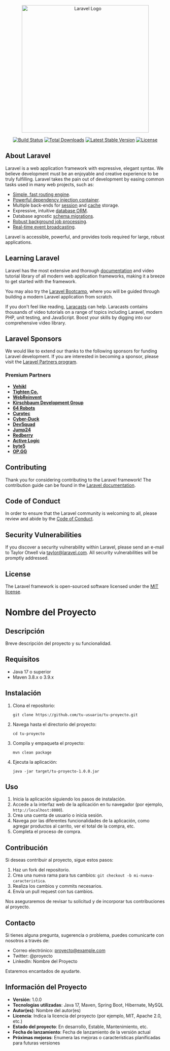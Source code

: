<p align="center"><a href="https://laravel.com" target="_blank"><img src="https://raw.githubusercontent.com/laravel/art/master/logo-lockup/5%20SVG/2%20CMYK/1%20Full%20Color/laravel-logolockup-cmyk-red.svg" width="400" alt="Laravel Logo"></a></p>

<p align="center">
<a href="https://github.com/laravel/framework/actions"><img src="https://github.com/laravel/framework/workflows/tests/badge.svg" alt="Build Status"></a>
<a href="https://packagist.org/packages/laravel/framework"><img src="https://img.shields.io/packagist/dt/laravel/framework" alt="Total Downloads"></a>
<a href="https://packagist.org/packages/laravel/framework"><img src="https://img.shields.io/packagist/v/laravel/framework" alt="Latest Stable Version"></a>
<a href="https://packagist.org/packages/laravel/framework"><img src="https://img.shields.io/packagist/l/laravel/framework" alt="License"></a>
</p>

## About Laravel

Laravel is a web application framework with expressive, elegant syntax. We believe development must be an enjoyable and creative experience to be truly fulfilling. Laravel takes the pain out of development by easing common tasks used in many web projects, such as:

- [Simple, fast routing engine](https://laravel.com/docs/routing).
- [Powerful dependency injection container](https://laravel.com/docs/container).
- Multiple back-ends for [session](https://laravel.com/docs/session) and [cache](https://laravel.com/docs/cache) storage.
- Expressive, intuitive [database ORM](https://laravel.com/docs/eloquent).
- Database agnostic [schema migrations](https://laravel.com/docs/migrations).
- [Robust background job processing](https://laravel.com/docs/queues).
- [Real-time event broadcasting](https://laravel.com/docs/broadcasting).

Laravel is accessible, powerful, and provides tools required for large, robust applications.

## Learning Laravel

Laravel has the most extensive and thorough [documentation](https://laravel.com/docs) and video tutorial library of all modern web application frameworks, making it a breeze to get started with the framework.

You may also try the [Laravel Bootcamp](https://bootcamp.laravel.com), where you will be guided through building a modern Laravel application from scratch.

If you don't feel like reading, [Laracasts](https://laracasts.com) can help. Laracasts contains thousands of video tutorials on a range of topics including Laravel, modern PHP, unit testing, and JavaScript. Boost your skills by digging into our comprehensive video library.

## Laravel Sponsors

We would like to extend our thanks to the following sponsors for funding Laravel development. If you are interested in becoming a sponsor, please visit the [Laravel Partners program](https://partners.laravel.com).

### Premium Partners

- **[Vehikl](https://vehikl.com/)**
- **[Tighten Co.](https://tighten.co)**
- **[WebReinvent](https://webreinvent.com/)**
- **[Kirschbaum Development Group](https://kirschbaumdevelopment.com)**
- **[64 Robots](https://64robots.com)**
- **[Curotec](https://www.curotec.com/services/technologies/laravel/)**
- **[Cyber-Duck](https://cyber-duck.co.uk)**
- **[DevSquad](https://devsquad.com/hire-laravel-developers)**
- **[Jump24](https://jump24.co.uk)**
- **[Redberry](https://redberry.international/laravel/)**
- **[Active Logic](https://activelogic.com)**
- **[byte5](https://byte5.de)**
- **[OP.GG](https://op.gg)**

## Contributing

Thank you for considering contributing to the Laravel framework! The contribution guide can be found in the [Laravel documentation](https://laravel.com/docs/contributions).

## Code of Conduct

In order to ensure that the Laravel community is welcoming to all, please review and abide by the [Code of Conduct](https://laravel.com/docs/contributions#code-of-conduct).

## Security Vulnerabilities

If you discover a security vulnerability within Laravel, please send an e-mail to Taylor Otwell via [taylor@laravel.com](mailto:taylor@laravel.com). All security vulnerabilities will be promptly addressed.

## License

The Laravel framework is open-sourced software licensed under the [MIT license](https://opensource.org/licenses/MIT).

# Nombre del Proyecto

## Descripción
Breve descripción del proyecto y su funcionalidad.

## Requisitos
- Java 17 o superior
- Maven 3.8.x o 3.9.x

## Instalación
1. Clona el repositorio:
   ```
   git clone https://github.com/tu-usuario/tu-proyecto.git
   ```
2. Navega hasta el directorio del proyecto:
   ```
   cd tu-proyecto
   ```
3. Compila y empaqueta el proyecto:
   ```
   mvn clean package
   ```
4. Ejecuta la aplicación:
   ```
   java -jar target/tu-proyecto-1.0.0.jar
   ```

## Uso
1. Inicia la aplicación siguiendo los pasos de instalación.
2. Accede a la interfaz web de la aplicación en tu navegador (por ejemplo, `http://localhost:8080`).
3. Crea una cuenta de usuario o inicia sesión.
4. Navega por las diferentes funcionalidades de la aplicación, como agregar productos al carrito, ver el total de la compra, etc.
5. Completa el proceso de compra.

## Contribución
Si deseas contribuir al proyecto, sigue estos pasos:
1. Haz un fork del repositorio.
2. Crea una nueva rama para tus cambios: `git checkout -b mi-nueva-caracteristica`.
3. Realiza los cambios y commits necesarios.
4. Envía un pull request con tus cambios.

Nos aseguraremos de revisar tu solicitud y de incorporar tus contribuciones al proyecto.

## Contacto
Si tienes alguna pregunta, sugerencia o problema, puedes comunicarte con nosotros a través de:
- Correo electrónico: proyecto@example.com
- Twitter: @proyecto
- LinkedIn: Nombre del Proyecto

Estaremos encantados de ayudarte.

## Información del Proyecto
- **Versión**: 1.0.0
- **Tecnologías utilizadas**: Java 17, Maven, Spring Boot, Hibernate, MySQL
- **Autor(es)**: Nombre del autor(es)
- **Licencia**: Indica la licencia del proyecto (por ejemplo, MIT, Apache 2.0, etc.)
- **Estado del proyecto**: En desarrollo, Estable, Mantenimiento, etc.
- **Fecha de lanzamiento**: Fecha de lanzamiento de la versión actual
- **Próximas mejoras**: Enumera las mejoras o características planificadas para futuras versiones
